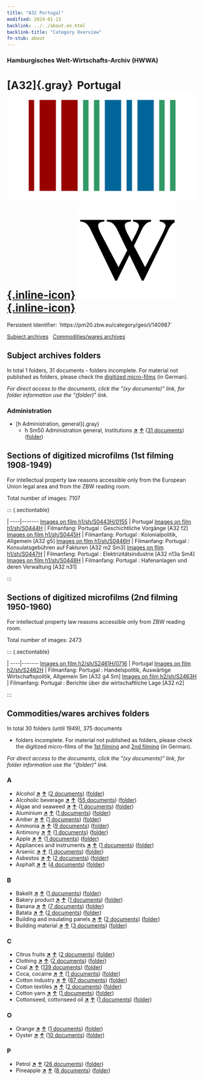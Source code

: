 ```yaml
---
title: "A32 Portugal"
modified: 2024-01-13
backlink: ../../about.en.html
backlink-title: "Category Overview"
fn-stub: about
---
```


### Hamburgisches Welt-Wirtschafts-Archiv (HWWA)

# [A32]{.gray}&#8201; Portugal &#160; [![Wikidata](/images/Wikidata-logo.svg "Wikidata"){.inline-icon}](http://www.wikidata.org/entity/Q45) [![Wikipedia](/images/Wikipedia-W.svg "Wikipedia"){.inline-icon}](https://en.wikipedia.org/wiki/Portugal)

<div class="hint">Persistent Identifier: `https://pm20.zbw.eu/category/geo/i/140987`</div>





[Subject archives](#subject-archives-folders) &#160; [Commodities/wares archives](#commoditieswares-archives-folders)




## Subject archives folders










In total 1 folders, 31 documents - folders incomplete.
For material not published as folders, please check the [digitized micro-films](/film/h1_sh.de.html) (in German).

_For direct access to the documents, click the "(xy documents)" link, for folder information use the "(folder)" link._



### Administration

- [h Administration, general]{.gray}
  - h Sm50 Administration general, Institutions [**&nearr;**](../../../subject/i/205740/about.en.html "Administration general, Institutions (all over the world)") [**&uarr;**](../../../subject/about.en.html#h_Sm50 "Subject category system") (<a href="https://pm20.zbw.eu/iiifview/folder/sh/140987,205740" title="about: Portugal : Administration general, Institutions" target="_blank">31 documents</a>) ([folder](../../../../folder/sh/1409xx/140987/2057xx/205740/about.en.html))



<a id="filmsections" />

## Sections of digitized microfilms (1st filming 1908-1949)

<p>For intellectual property law reasons accessible only from the European Union legal area and from the ZBW reading room.</p>



<p>Total number of images: 7107</p>




::: {.sectiontable}

 | 
----|-------
<a class="btn" href="https://pm20.zbw.eu/film/h1/sh/S0443H/0155" rel="nofollow">Images on film h1/sh/S0443H/0155</a> | Portugal
<a class="btn" href="https://pm20.zbw.eu/film/h1/sh/S0444H" rel="nofollow">Images on film h1/sh/S0444H</a> | Filmanfang: Portugal : Geschichtliche Vorgänge [A32 f2]
<a class="btn" href="https://pm20.zbw.eu/film/h1/sh/S0445H" rel="nofollow">Images on film h1/sh/S0445H</a> | Filmanfang: Portugal : Kolonialpolitik, Allgemein [A32 g5]
<a class="btn" href="https://pm20.zbw.eu/film/h1/sh/S0446H" rel="nofollow">Images on film h1/sh/S0446H</a> | Filmanfang: Portugal : Konsulatsgebühren auf Fakturen [A32 m2 Sm3]
<a class="btn" href="https://pm20.zbw.eu/film/h1/sh/S0447H" rel="nofollow">Images on film h1/sh/S0447H</a> | Filmanfang: Portugal : Elektrizitätsindustrie [A32 n13a Sm4]
<a class="btn" href="https://pm20.zbw.eu/film/h1/sh/S0448H" rel="nofollow">Images on film h1/sh/S0448H</a> | Filmanfang: Portugal : Hafenanlagen und deren Verwaltung [A32 n31]


:::




## Sections of digitized microfilms (2nd filming 1950-1960)

<p>For intellectual property law reasons accessible only from ZBW reading room.</p>



<p>Total number of images: 2473</p>




::: {.sectiontable}

 | 
----|-------
<a class="btn" href="https://pm20.zbw.eu/film/h2/sh/S2461H/0716" rel="nofollow">Images on film h2/sh/S2461H/0716</a> | Portugal
<a class="btn" href="https://pm20.zbw.eu/film/h2/sh/S2462H" rel="nofollow">Images on film h2/sh/S2462H</a> | Filmanfang: Portugal : Handelspolitik, Auswärtige Wirtschaftspolitik, Allgemein Sm [A32 g4 Sm]
<a class="btn" href="https://pm20.zbw.eu/film/h2/sh/S2463H" rel="nofollow">Images on film h2/sh/S2463H</a> | Filmanfang: Portugal : Berichte über die wirtschaftliche Lage [A32 n2]


:::














## Commodities/wares archives folders











In total 30 folders (until 1949), 375 documents
- folders incomplete.  For material not published as folders, please check the
digitized micro-films of the [1st filming](/film/h1_wa.de.html) and [2nd
filming](/film/h2_wa.de.html) (in German).

_For direct access to the documents, click the "(xy documents)" link, for folder information use the "(folder)" link._



### A

- Alcohol [**&nearr;**](../../../ware/i/163481/about.en.html "Alcohol (xXX all over the world)") [**&uarr;**](../../../ware/about.en.html#PID13-Ko02 "Ware category system") (<a href="https://pm20.zbw.eu/iiifview/folder/wa/163481,140987" title="about: Alcohol : Portugal" target="_blank">2 documents</a>) ([folder](../../../../folder/wa/1634xx/163481/1409xx/140987/about.en.html))
- Alcoholic beverage [**&nearr;**](../../../ware/i/141966/about.en.html "Alcoholic beverage (xXX all over the world)") [**&uarr;**](../../../ware/about.en.html#PID20.02-Sp "Ware category system") (<a href="https://pm20.zbw.eu/iiifview/folder/wa/141966,140987" title="about: Alcoholic beverage : Portugal" target="_blank">55 documents</a>) ([folder](../../../../folder/wa/1419xx/141966/1409xx/140987/about.en.html))
- Algae and seaweed [**&nearr;**](../../../ware/i/141959/about.en.html "Algae and seaweed (xXX all over the world)") [**&uarr;**](../../../ware/about.en.html#PLW07-Mp01 "Ware category system") (<a href="https://pm20.zbw.eu/iiifview/folder/wa/141959,140987" title="about: Algae and seaweed : Portugal" target="_blank">1 documents</a>) ([folder](../../../../folder/wa/1419xx/141959/1409xx/140987/about.en.html))
- Aluminium [**&nearr;**](../../../ware/i/141969/about.en.html "Aluminium (xXX all over the world)") [**&uarr;**](../../../ware/about.en.html#PID07.01-Lm01 "Ware category system") (<a href="https://pm20.zbw.eu/iiifview/folder/wa/141969,140987" title="about: Aluminium : Portugal" target="_blank">1 documents</a>) ([folder](../../../../folder/wa/1419xx/141969/1409xx/140987/about.en.html))
- Amber [**&nearr;**](../../../ware/i/142111/about.en.html "Amber (xXX all over the world)") [**&uarr;**](../../../ware/about.en.html#PID04-Sc01 "Ware category system") (<a href="https://pm20.zbw.eu/iiifview/folder/wa/142111,140987" title="about: Amber : Portugal" target="_blank">1 documents</a>) ([folder](../../../../folder/wa/1421xx/142111/1409xx/140987/about.en.html))
- Ammonia [**&nearr;**](../../../ware/i/165930/about.en.html "Ammonia (xXX all over the world)") [**&uarr;**](../../../ware/about.en.html#PID13-Du01 "Ware category system") (<a href="https://pm20.zbw.eu/iiifview/folder/wa/165930,140987" title="about: Ammonia : Portugal" target="_blank">9 documents</a>) ([folder](../../../../folder/wa/1659xx/165930/1409xx/140987/about.en.html))
- Antimony [**&nearr;**](../../../ware/i/141977/about.en.html "Antimony (xXX all over the world)") [**&uarr;**](../../../ware/about.en.html#PID07.01-Hm01 "Ware category system") (<a href="https://pm20.zbw.eu/iiifview/folder/wa/141977,140987" title="about: Antimony : Portugal" target="_blank">1 documents</a>) ([folder](../../../../folder/wa/1419xx/141977/1409xx/140987/about.en.html))
- Apple [**&nearr;**](../../../ware/i/141980/about.en.html "Apple (xXX all over the world)") [**&uarr;**](../../../ware/about.en.html#PLW04-Ob01 "Ware category system") (<a href="https://pm20.zbw.eu/iiifview/folder/wa/141980,140987" title="about: Apple : Portugal" target="_blank">1 documents</a>) ([folder](../../../../folder/wa/1419xx/141980/1409xx/140987/about.en.html))
- Appliances and instruments [**&nearr;**](../../../ware/i/141985/about.en.html "Appliances and instruments (xXX all over the world)") [**&uarr;**](../../../ware/about.en.html#PID08-Ap "Ware category system") (<a href="https://pm20.zbw.eu/iiifview/folder/wa/141985,140987" title="about: Appliances and instruments : Portugal" target="_blank">1 documents</a>) ([folder](../../../../folder/wa/1419xx/141985/1409xx/140987/about.en.html))
- Arsenic [**&nearr;**](../../../ware/i/142006/about.en.html "Arsenic (xXX all over the world)") [**&uarr;**](../../../ware/about.en.html#PID07.01-Hm02 "Ware category system") (<a href="https://pm20.zbw.eu/iiifview/folder/wa/142006,140987" title="about: Arsenic : Portugal" target="_blank">1 documents</a>) ([folder](../../../../folder/wa/1420xx/142006/1409xx/140987/about.en.html))
- Asbestos [**&nearr;**](../../../ware/i/142014/about.en.html "Asbestos (xXX all over the world)") [**&uarr;**](../../../ware/about.en.html#PID23-As "Ware category system") (<a href="https://pm20.zbw.eu/iiifview/folder/wa/142014,140987" title="about: Asbestos : Portugal" target="_blank">2 documents</a>) ([folder](../../../../folder/wa/1420xx/142014/1409xx/140987/about.en.html))
- Asphalt [**&nearr;**](../../../ware/i/142016/about.en.html "Asphalt (xXX all over the world)") [**&uarr;**](../../../ware/about.en.html#PID22-Bd01 "Ware category system") (<a href="https://pm20.zbw.eu/iiifview/folder/wa/142016,140987" title="about: Asphalt : Portugal" target="_blank">4 documents</a>) ([folder](../../../../folder/wa/1420xx/142016/1409xx/140987/about.en.html))

### B

- Bakelit [**&nearr;**](../../../ware/i/142029/about.en.html "Bakelit (xXX all over the world)") [**&uarr;**](../../../ware/about.en.html#PID14-Ha01 "Ware category system") (<a href="https://pm20.zbw.eu/iiifview/folder/wa/142029,140987" title="about: Bakelit : Portugal" target="_blank">1 documents</a>) ([folder](../../../../folder/wa/1420xx/142029/1409xx/140987/about.en.html))
- Bakery product [**&nearr;**](../../../ware/i/142026/about.en.html "Bakery product (xXX all over the world)") [**&uarr;**](../../../ware/about.en.html#PID20-Ba "Ware category system") (<a href="https://pm20.zbw.eu/iiifview/folder/wa/142026,140987" title="about: Bakery product : Portugal" target="_blank">1 documents</a>) ([folder](../../../../folder/wa/1420xx/142026/1409xx/140987/about.en.html))
- Banana [**&nearr;**](../../../ware/i/142038/about.en.html "Banana (xXX all over the world)") [**&uarr;**](../../../ware/about.en.html#PLW04-Bn "Ware category system") (<a href="https://pm20.zbw.eu/iiifview/folder/wa/142038,140987" title="about: Banana : Portugal" target="_blank">7 documents</a>) ([folder](../../../../folder/wa/1420xx/142038/1409xx/140987/about.en.html))
- Batata [**&nearr;**](../../../ware/i/142049/about.en.html "Batata (xXX all over the world)") [**&uarr;**](../../../ware/about.en.html#PLW04-Kf02 "Ware category system") (<a href="https://pm20.zbw.eu/iiifview/folder/wa/142049,140987" title="about: Batata : Portugal" target="_blank">2 documents</a>) ([folder](../../../../folder/wa/1420xx/142049/1409xx/140987/about.en.html))
- Building and insulating panels [**&nearr;**](../../../ware/i/142083/about.en.html "Building and insulating panels (xXX all over the world)") [**&uarr;**](../../../ware/about.en.html#PID22-Bf01 "Ware category system") (<a href="https://pm20.zbw.eu/iiifview/folder/wa/142083,140987" title="about: Building and insulating panels : Portugal" target="_blank">2 documents</a>) ([folder](../../../../folder/wa/1420xx/142083/1409xx/140987/about.en.html))
- Building material [**&nearr;**](../../../ware/i/142086/about.en.html "Building material (xXX all over the world)") [**&uarr;**](../../../ware/about.en.html#PID22-Bs "Ware category system") (<a href="https://pm20.zbw.eu/iiifview/folder/wa/142086,140987" title="about: Building material : Portugal" target="_blank">3 documents</a>) ([folder](../../../../folder/wa/1420xx/142086/1409xx/140987/about.en.html))

### C

- Citrus fruits [**&nearr;**](../../../ware/i/141948/about.en.html "Citrus fruits (xXX all over the world)") [**&uarr;**](../../../ware/about.en.html#PLW04-Zs "Ware category system") (<a href="https://pm20.zbw.eu/iiifview/folder/wa/141948,140987" title="about: Citrus fruits : Portugal" target="_blank">2 documents</a>) ([folder](../../../../folder/wa/1419xx/141948/1409xx/140987/about.en.html))
- Clothing [**&nearr;**](../../../ware/i/142106/about.en.html "Clothing (xXX all over the world)") [**&uarr;**](../../../ware/about.en.html#PID19-Bk "Ware category system") (<a href="https://pm20.zbw.eu/iiifview/folder/wa/142106,140987" title="about: Clothing : Portugal" target="_blank">2 documents</a>) ([folder](../../../../folder/wa/1421xx/142106/1409xx/140987/about.en.html))
- Coal [**&nearr;**](../../../ware/i/143120/about.en.html "Coal (xXX all over the world)") [**&uarr;**](../../../ware/about.en.html#PRB02.01 "Ware category system") (<a href="https://pm20.zbw.eu/iiifview/folder/wa/143120,140987" title="about: Coal : Portugal" target="_blank">139 documents</a>) ([folder](../../../../folder/wa/1431xx/143120/1409xx/140987/about.en.html))
- Coca, cocaine [**&nearr;**](../../../ware/i/143124/about.en.html "Coca, cocaine (xXX all over the world)") [**&uarr;**](../../../ware/about.en.html#PID04-Dr05 "Ware category system") (<a href="https://pm20.zbw.eu/iiifview/folder/wa/143124,140987" title="about: Coca, cocaine : Portugal" target="_blank">1 documents</a>) ([folder](../../../../folder/wa/1431xx/143124/1409xx/140987/about.en.html))
- Cotton industry [**&nearr;**](../../../ware/i/142091/about.en.html "Cotton industry (xXX all over the world)") [**&uarr;**](../../../ware/about.en.html#PID19-Bw01 "Ware category system") (<a href="https://pm20.zbw.eu/iiifview/folder/wa/142091,140987" title="about: Cotton industry : Portugal" target="_blank">87 documents</a>) ([folder](../../../../folder/wa/1420xx/142091/1409xx/140987/about.en.html))
- Cotton textiles [**&nearr;**](../../../ware/i/154932/about.en.html "Cotton textiles (xXX all over the world)") [**&uarr;**](../../../ware/about.en.html#PID19-Bw02 "Ware category system") (<a href="https://pm20.zbw.eu/iiifview/folder/wa/154932,140987" title="about: Cotton textiles : Portugal" target="_blank">2 documents</a>) ([folder](../../../../folder/wa/1549xx/154932/1409xx/140987/about.en.html))
- Cotton yarn [**&nearr;**](../../../ware/i/196460/about.en.html "Cotton yarn (xXX all over the world)") [**&uarr;**](../../../ware/about.en.html#PID19-Nf02 "Ware category system") (<a href="https://pm20.zbw.eu/iiifview/folder/wa/196460,140987" title="about: Cotton yarn : Portugal" target="_blank">1 documents</a>) ([folder](../../../../folder/wa/1964xx/196460/1409xx/140987/about.en.html))
- Cottonseed, cottonseed oil [**&nearr;**](../../../ware/i/142093/about.en.html "Cottonseed, cottonseed oil (xXX all over the world)") [**&uarr;**](../../../ware/about.en.html#PID20-Oe01 "Ware category system") (<a href="https://pm20.zbw.eu/iiifview/folder/wa/142093,140987" title="about: Cottonseed, cottonseed oil : Portugal" target="_blank">1 documents</a>) ([folder](../../../../folder/wa/1420xx/142093/1409xx/140987/about.en.html))

### O

- Orange [**&nearr;**](../../../ware/i/141981/about.en.html "Orange (xXX all over the world)") [**&uarr;**](../../../ware/about.en.html#PLW04-Zs01 "Ware category system") (<a href="https://pm20.zbw.eu/iiifview/folder/wa/141981,140987" title="about: Orange : Portugal" target="_blank">1 documents</a>) ([folder](../../../../folder/wa/1419xx/141981/1409xx/140987/about.en.html))
- Oyster [**&nearr;**](../../../ware/i/142019/about.en.html "Oyster (xXX all over the world)") [**&uarr;**](../../../ware/about.en.html#PLW07-Mt02 "Ware category system") (<a href="https://pm20.zbw.eu/iiifview/folder/wa/142019,140987" title="about: Oyster : Portugal" target="_blank">10 documents</a>) ([folder](../../../../folder/wa/1420xx/142019/1409xx/140987/about.en.html))

### P

- Petrol [**&nearr;**](../../../ware/i/142108/about.en.html "Petrol (xXX all over the world)") [**&uarr;**](../../../ware/about.en.html#PID13.02-Ks02 "Ware category system") (<a href="https://pm20.zbw.eu/iiifview/folder/wa/142108,140987" title="about: Petrol : Portugal" target="_blank">26 documents</a>) ([folder](../../../../folder/wa/1421xx/142108/1409xx/140987/about.en.html))
- Pineapple [**&nearr;**](../../../ware/i/141970/about.en.html "Pineapple (xXX all over the world)") [**&uarr;**](../../../ware/about.en.html#PLW04-Tr01 "Ware category system") (<a href="https://pm20.zbw.eu/iiifview/folder/wa/141970,140987" title="about: Pineapple : Portugal" target="_blank">8 documents</a>) ([folder](../../../../folder/wa/1419xx/141970/1409xx/140987/about.en.html))




